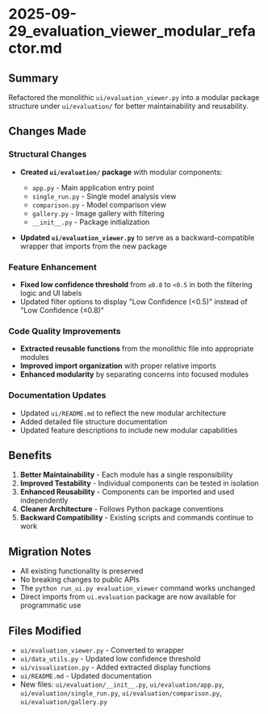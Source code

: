 # 2025-09-29_evaluation_viewer_modular_refactor.md

## Summary
Refactored the monolithic `ui/evaluation_viewer.py` into a modular package structure under `ui/evaluation/` for better maintainability and reusability.

## Changes Made

### Structural Changes
- **Created `ui/evaluation/` package** with modular components:
  - `app.py` - Main application entry point
  - `single_run.py` - Single model analysis view
  - `comparison.py` - Model comparison view
  - `gallery.py` - Image gallery with filtering
  - `__init__.py` - Package initialization

- **Updated `ui/evaluation_viewer.py`** to serve as a backward-compatible wrapper that imports from the new package

### Feature Enhancement
- **Fixed low confidence threshold** from `≤0.8` to `<0.5` in both the filtering logic and UI labels
- Updated filter options to display "Low Confidence (<0.5)" instead of "Low Confidence (≤0.8)"

### Code Quality Improvements
- **Extracted reusable functions** from the monolithic file into appropriate modules
- **Improved import organization** with proper relative imports
- **Enhanced modularity** by separating concerns into focused modules

### Documentation Updates
- Updated `ui/README.md` to reflect the new modular architecture
- Added detailed file structure documentation
- Updated feature descriptions to include new modular capabilities

## Benefits
1. **Better Maintainability** - Each module has a single responsibility
2. **Improved Testability** - Individual components can be tested in isolation
3. **Enhanced Reusability** - Components can be imported and used independently
4. **Cleaner Architecture** - Follows Python package conventions
5. **Backward Compatibility** - Existing scripts and commands continue to work

## Migration Notes
- All existing functionality is preserved
- No breaking changes to public APIs
- The `python run_ui.py evaluation_viewer` command works unchanged
- Direct imports from `ui.evaluation` package are now available for programmatic use

## Files Modified
- `ui/evaluation_viewer.py` - Converted to wrapper
- `ui/data_utils.py` - Updated low confidence threshold
- `ui/visualization.py` - Added extracted display functions
- `ui/README.md` - Updated documentation
- New files: `ui/evaluation/__init__.py`, `ui/evaluation/app.py`, `ui/evaluation/single_run.py`, `ui/evaluation/comparison.py`, `ui/evaluation/gallery.py`
